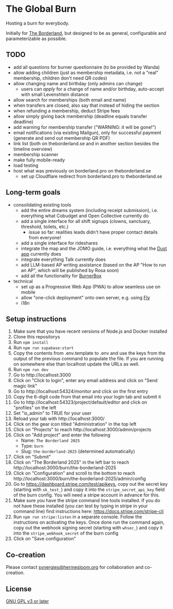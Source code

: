 # The Global Burn

Hosting a burn for everybody.

Initially for [The Borderland](https://theborderland.se), but designed to be as general, configurable and parameterizable as possible.

## TODO

- add all questions for burner questionnaire (to be provided by Wanda)
- allow adding children (just as membership metadata, i.e. not a "real" membership, children don't need QR codes)
- allow changing name and birthday (only admins can change)
  - users can *apply* for a change of name and/or birthday, auto-accept with small Levenshtein distance
- allow search for memberships (both email and name)
- when transfers are closed, also say that instead of hiding the section
- when refunding a membership, deduct Stripe fees
- allow simply giving back membership (deadline equals transfer deadline)
- add warning for membership transfer ("WARNING: it will be gone!")
- email notifications (via existing Mailgun), only for successful payment (generate and send out membership QR PDF)
- link list (both on theborderland.se and in another section besides the timeline overview)
- membership scanner
- make fully mobile-ready
- load testing
- host what was previously on borderland.pro on theborderland.se
  - set up Cloudflare redirect from borderland.pro to theborderland.se

## Long-term goals

- consolidating existing tools
  - add the entire dreams system (including receipt submission), i.e. everything what Cobudget and Open Collective currently do
  - add a single interface for all shift signups (clowns, sanctuary, threshold, toilets, etc.)
    - issue so far: realities leads didn't have proper contact details from everyone!
  - add a single interface for rideshares
  - integrate the map and the JOMO guide, i.e. everything what the [Dust app](https://dust.events/) currently does
  - integrate everything Talk currently does
  - add LLM-based AP writing assistance (based on the AP "How to run an AP", which will be published by Rosa soon)
  - add all the functionality for [BurnerBox](https://burnerbox.glide.page/dl/search)
- technical
  - set up as a Progressive Web App (PWA) to allow seamless use on mobile
  - allow "one-click deployment" onto own server, e.g. using [Fly](https://fly.io/)
  - i18n

## Setup instructions

1. Make sure that you have recent versions of Node.js and Docker installed
2. Clone this repositorys
3. Run `npm install`
4. Run `npm run supabase:start`
5. Copy the contents from .env.template to .env and use the keys from the output of the previous command to populate the file. If you are running on somewhere else than localhost update the URLs as well. 
6. Run `npm run dev`
7. Go to http://localhost:3000
8. Click on "Click to login", enter any email address and click on "Send magic link"
9. Go to http://localhost:54324/monitor and click on the first entry
10. Copy the 6-digit code from that email into your login tab and submit it
11. Go to http://localhost:54323/project/default/editor and click on "profiles" on the left
12. Set "is_admin" to TRUE for your user
13. Reload your tab with http://localhost:3000/
14. Click on the gear icon titled "Administration" in the top left
15. Click on "Projects" to reach http://localhost:3000/admin/projects
16. Click on "Add project" and enter the following
    - Name: `The Borderland 2025`
    - Type: `burn`
    - Slug: `the-borderland-2025` (determined automatically)
17. Click on "Submit"
18. Click on "The Borderland 2025" in the left bar to reach http://localhost:3000/burn/the-borderland-2025
19. Click on "Configuration" and scroll to the bottom to reach http://localhost:3000/burn/the-borderland-2025/admin/config
20. Go to https://dashboard.stripe.com/test/apikeys, copy out the secret key (starting with `sk_test_`) and copy it into the `stripe_secret_api_key` field of the burn config. You will need a stripe account in advance for this. 
21. Make sure you have the stripe command line tools installed. If you do not have these installed (you can test by typing in stripe in your command line) find instructions here: https://docs.stripe.com/stripe-cli
22. Run `npm run stripe:listen` in a separate console. Follow the instructions on activating the keys. Once done run the command again, copy out the webhook signing secret (starting with `whsec_`) and copy it into the `stripe_webhook_secret` of the burn config
23. Click on "Save configuration"

## Co-creation

Please contact synergies@hermesloom.org for collaboration and co-creation.

## License

[GNU GPL v3 or later](https://spdx.org/licenses/GPL-3.0-or-later.html)
